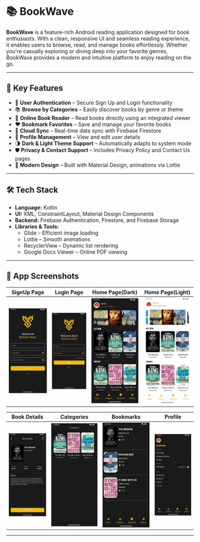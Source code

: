 # 📚 BookWave

**BookWave** is a feature-rich Android reading application designed for book enthusiasts. With a clean, responsive UI and seamless reading experience, it enables users to browse, read, and manage books effortlessly. Whether you're casually exploring or diving deep into your favorite genres, BookWave provides a modern and intuitive platform to enjoy reading on the go.

---

## 🚀 Key Features

- 🔐 **User Authentication** – Secure Sign Up and Login functionality
- 📚 **Browse by Categories** – Easily discover books by genre or theme
- 📖 **Online Book Reader** – Read books directly using an integrated viewer
- ❤️ **Bookmark Favorites** – Save and manage your favorite books
- 🔄 **Cloud Sync** – Real-time data sync with Firebase Firestore
- 👤 **Profile Management** – View and edit user details
- 🌗 **Dark & Light Theme Support** – Automatically adapts to system mode
- 🛡️ **Privacy & Contact Support** – Includes Privacy Policy and Contact Us pages
- 🎨 **Modern Design** – Built with Material Design, animations via Lottie

---

## 🛠️ Tech Stack

- **Language:** Kotlin  
- **UI:** XML, ConstraintLayout, Material Design Components  
- **Backend:** Firebase Authentication, Firestore, and Firebase Storage  
- **Libraries & Tools:**
  - Glide – Efficient image loading
  - Lottie – Smooth animations
  - RecyclerView – Dynamic list rendering
  - Google Docs Viewer – Online PDF viewing

---

## 📸 App Screenshots

| SignUp Page | Login Page | Home Page(Dark) | Home Page(Light) |
|-------------|------------|-----------|---------------|
| ![SignUp](https://raw.githubusercontent.com/AyushSantoki1406/BookWave/main/screenshot/signup.jpg) | ![Login](https://raw.githubusercontent.com/AyushSantoki1406/BookWave/main/screenshot/login.jpg) | ![Home](https://raw.githubusercontent.com/AyushSantoki1406/BookWave/main/screenshot/home-page-dark.jpg) | ![Home](https://raw.githubusercontent.com/AyushSantoki1406/BookWave/main/screenshot/home-page-light.jpg) |

| Book Details | Categories | Bookmarks | Profile |
|------------|-----------|---------|----------------|
| ![Book Details](https://raw.githubusercontent.com/AyushSantoki1406/BookWave/main/screenshot/book-data.jpg) | ![Category](https://raw.githubusercontent.com/AyushSantoki1406/BookWave/main/screenshot/category.jpg) | ![Bookmarks](https://raw.githubusercontent.com/AyushSantoki1406/BookWave/main/screenshot/bookmark.jpg) | ![Profile](https://raw.githubusercontent.com/AyushSantoki1406/BookWave/main/screenshot/user-profile.jpg) | 

---
